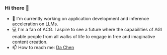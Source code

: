 ### Hi there :wave:

- :telescope: I'm currently working on application development and inference acceleration on LLMs.
- :computer: I'm a fan of ACG. I aspire to see a future where the capabilities of AGI enable people from all walks of life to engage in free and imaginative content creation.
- :mailbox: How to reach me: [Da Chen](mailto:dachen@connect.hku.hk)

